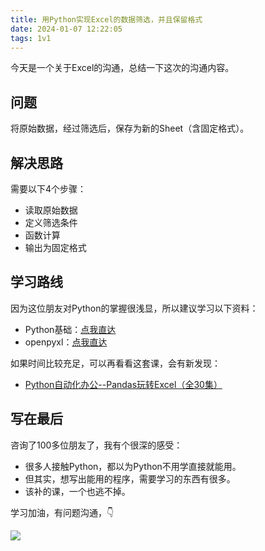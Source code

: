 ```yaml
---
title: 用Python实现Excel的数据筛选，并且保留格式
date: 2024-01-07 12:22:05
tags: 1v1
---
```


今天是一个关于Excel的沟通，总结一下这次的沟通内容。


## 问题

将原始数据，经过筛选后，保存为新的Sheet（含固定格式）。

## 解决思路

需要以下4个步骤：

- 读取原始数据
- 定义筛选条件
- 函数计算
- 输出为固定格式


## 学习路线

因为这位朋友对Python的掌握很浅显，所以建议学习以下资料：

- Python基础：[点我直达](https://www.acfun.cn/v/ac20463077)
- openpyxl：[点我直达](https://openpyxl.readthedocs.io/en/stable/)

如果时间比较充足，可以再看看这套课，会有新发现：

- [Python自动化办公--Pandas玩转Excel（全30集）](https://www.bilibili.com/video/BV1hk4y1C73S/?spm_id_from=333.999.0.0&vd_source=dcea3feb81b702defb6006f671564224)


## 写在最后

咨询了100多位朋友了，我有个很深的感受：

- 很多人接触Python，都以为Python不用学直接就能用。
- 但其实，想写出能用的程序，需要学习的东西有很多。
- 该补的课，一个也逃不掉。

学习加油，有问题沟通，👇

![](https://www.python-office.com/assets/img/qr-code.842c35b6.jpg)
